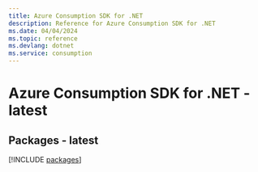 ```yaml
---
title: Azure Consumption SDK for .NET
description: Reference for Azure Consumption SDK for .NET
ms.date: 04/04/2024
ms.topic: reference
ms.devlang: dotnet
ms.service: consumption
---
```

# Azure Consumption SDK for .NET - latest
## Packages - latest
[!INCLUDE [packages](consumption-index.md)]
